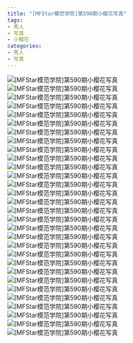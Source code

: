 ```yaml
---
title: "[MFStar模范学院]第590期小樱花写真"
tags: 
- 秀人
- 写真
- 小樱花
categories:
- 秀人
- 写真
---
```


![[MFStar模范学院]第590期小樱花写真](https://img.ilovese.xyz/1734716594715.webp)
![[MFStar模范学院]第590期小樱花写真](https://img.ilovese.xyz/1734716595903.webp)
![[MFStar模范学院]第590期小樱花写真](https://img.ilovese.xyz/1734716597532.webp)
![[MFStar模范学院]第590期小樱花写真](https://img.ilovese.xyz/1734716599193.webp)
![[MFStar模范学院]第590期小樱花写真](https://img.ilovese.xyz/1734716600709.webp)
![[MFStar模范学院]第590期小樱花写真](https://img.ilovese.xyz/1734716601996.webp)
![[MFStar模范学院]第590期小樱花写真](https://img.ilovese.xyz/1734716603194.webp)
![[MFStar模范学院]第590期小樱花写真](https://img.ilovese.xyz/1734716604415.webp)
![[MFStar模范学院]第590期小樱花写真](https://img.ilovese.xyz/1734716605582.webp)
![[MFStar模范学院]第590期小樱花写真](https://img.ilovese.xyz/1734716607201.webp)
![[MFStar模范学院]第590期小樱花写真](https://img.ilovese.xyz/1734716608490.webp)
![[MFStar模范学院]第590期小樱花写真](https://img.ilovese.xyz/1734716609841.webp)
![[MFStar模范学院]第590期小樱花写真](https://img.ilovese.xyz/1734716611296.webp)
![[MFStar模范学院]第590期小樱花写真](https://img.ilovese.xyz/1734716612442.webp)
![[MFStar模范学院]第590期小樱花写真](https://img.ilovese.xyz/1734716613804.webp)
![[MFStar模范学院]第590期小樱花写真](https://img.ilovese.xyz/1734716615548.webp)
![[MFStar模范学院]第590期小樱花写真](https://img.ilovese.xyz/1734716617093.webp)
![[MFStar模范学院]第590期小樱花写真](https://img.ilovese.xyz/1734716618812.webp)
![[MFStar模范学院]第590期小樱花写真](https://img.ilovese.xyz/1734716620063.webp)
![[MFStar模范学院]第590期小樱花写真](https://img.ilovese.xyz/1734716621375.webp)
![[MFStar模范学院]第590期小樱花写真](https://img.ilovese.xyz/1734716622839.webp)
![[MFStar模范学院]第590期小樱花写真](https://img.ilovese.xyz/1734716624208.webp)
![[MFStar模范学院]第590期小樱花写真](https://img.ilovese.xyz/1734716625501.webp)
![[MFStar模范学院]第590期小樱花写真](https://img.ilovese.xyz/1734716627543.webp)
![[MFStar模范学院]第590期小樱花写真](https://img.ilovese.xyz/1734716629285.webp)
![[MFStar模范学院]第590期小樱花写真](https://img.ilovese.xyz/1734716630986.webp)
![[MFStar模范学院]第590期小樱花写真](https://img.ilovese.xyz/1734716632667.webp)
![[MFStar模范学院]第590期小樱花写真](https://img.ilovese.xyz/1734716633974.webp)
![[MFStar模范学院]第590期小樱花写真](https://img.ilovese.xyz/1734716635256.webp)
![[MFStar模范学院]第590期小樱花写真](https://img.ilovese.xyz/1734716636563.webp)
